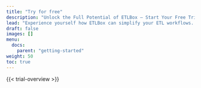 ```yaml
---
title: "Try for free"
description: "Unlock the Full Potential of ETLBox — Start Your Free Trial Today"
lead: "Experience yourself how ETLBox can simplify your ETL workflows. With our free trial, you get full access to all features — no limitations, no hidden restrictions."
draft: false
images: []
menu:
  docs:
    parent: "getting-started"
weight: 50
toc: true
---
```


{{< trial-overview >}}









